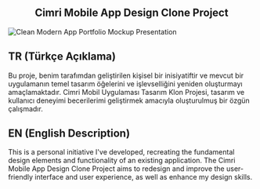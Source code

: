 <h2 align="center">Cimri Mobile App Design Clone Project</h2>

![Clean Modern App Portfolio Mockup Presentation](https://github.com/FurkanArslanF/flutter_cimri/assets/74710096/08375115-eb15-4bd8-a8b4-88d959b131fd)


## TR (Türkçe Açıklama)

<p>Bu proje, benim tarafımdan geliştirilen kişisel bir inisiyatiftir ve mevcut bir uygulamanın temel tasarım öğelerini ve işlevselliğini yeniden oluşturmayı amaçlamaktadır. Cimri Mobil Uygulaması Tasarım Klon Projesi, tasarım ve kullanıcı deneyimi becerilerimi geliştirmek amacıyla oluşturulmuş bir özgün çalışmadır.</p>

## EN (English Description)

<p>This is a personal initiative I've developed, recreating the fundamental design elements and functionality of an existing application. The Cimri Mobile App Design Clone Project aims to redesign and improve the user-friendly interface and user experience, as well as enhance my design skills.</p>

